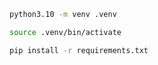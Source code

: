 ```bash
python3.10 -m venv .venv
```

```bash
source .venv/bin/activate
```

```bash
pip install -r requirements.txt
```
